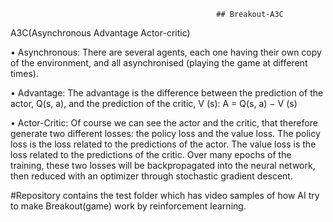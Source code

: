                                                   ## Breakout-A3C
A3C(Asynchronous Advantage Actor-critic)

• Asynchronous: There are several agents, each one having their own copy of the environment, and all
asynchronised (playing the game at different times).

• Advantage: The advantage is the difference between the prediction of the actor, Q(s, a), and the
prediction of the critic, V (s):
A = Q(s, a) − V (s) 

• Actor-Critic: Of course we can see the actor and the critic, that therefore generate two different
losses: the policy loss and the value loss. The policy loss is the loss related to the predictions of
the actor. The value loss is the loss related to the predictions of the critic. Over many epochs of
the training, these two losses will be backpropagated into the neural network, then reduced with an
optimizer through stochastic gradient descent.

 #Repository contains the test folder which has video samples of how AI try to make Breakout(game) work by reinforcement learning.
